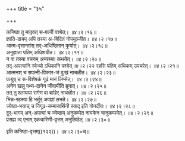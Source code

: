 +++
title = "३५"

+++

कनिष्ठा तु मातृवत् स-पत्नीं पश्येत्।   ॥४।२।१६॥  
ज्ञाति-दायम् अपि तस्या अ-विदितं नोपयुञ्जीत।   ॥४।२।१७॥  
आत्म-वृत्तान्तांस् तद्-अधिष्ठितान् कुर्यात्।   ॥४।२।१८॥  
अनुज्ञाता पतिम् अधिशयीत।   ॥४।२।१९॥  
न वा तस्या वचनम् अन्यस्याः कथयेत्।   ॥४।२।२०॥  
तद्-अपत्यानि स्वेभ्यो ऽधिकानि पश्येत्॥४।२।२२ रहसि पतिम् अधिकम् उपचरेत्।   ॥४।२।२१॥  
आत्मनश् च सपत्नी-विकार-जं दुःखं नाचक्षीत।   ॥४।२।२३॥  
पत्युष् च स-विशेषकं गूढं मानं लिप्सेत्।   ॥४।२।२४॥  
अनेन खलु पथ्य-दानेन जीवामीति ब्रूयात्।   ॥४।२।२५॥  
तत् तु श्लाघया रागेण वा बाहिर् नाचक्षीत।   ॥४।२।२६॥  
भिन्न-रहस्या हि भर्तुर् अवज्ञां लभते।   ॥४।२।२७॥  
ज्येष्ठा-भयाच् च निगूढ-सम्मानार्थिनी स्याद् इति गोनर्दीयः।   ॥४।२।२८॥  
दुर्-भागम् अन्-अपत्यां च ज्येष्ठाम् अनुकम्पेत नायकेन चानुकम्पयेत्।   ॥४।२।२९॥  
प्रसह्य त्व् एनाम् एकचारिणी-वृत्तम् अनुतिष्ठेत् ॥४।२।३०॥  

इति कनिष्ठा-वृत्तम्((१२२))। ॥४।२।३०च्॥  


